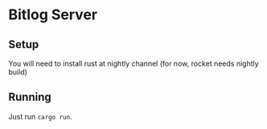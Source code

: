 # Bitlog Server

## Setup

You will need to install rust at nightly channel (for now, rocket needs nightly build)

## Running

Just run `cargo run`.